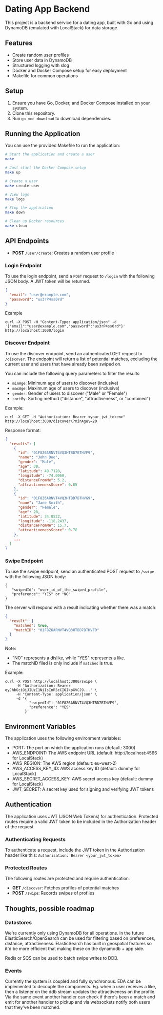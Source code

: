 # Dating App Backend

This project is a backend service for a dating app, built with Go and using DynamoDB (emulated with LocalStack) for data storage.

## Features

- Create random user profiles
- Store user data in DynamoDB
- Structured logging with slog
- Docker and Docker Compose setup for easy deployment
- Makefile for common operations

## Setup

1. Ensure you have Go, Docker, and Docker Compose installed on your system.
2. Clone this repository.
3. Run `go mod download` to download dependencies.

## Running the Application

You can use the provided Makefile to run the application:

```bash
# Start the application and create a user
make

# Just start the Docker Compose setup
make up

# Create a user
make create-user

# View logs
make logs

# Stop the application
make down

# Clean up Docker resources
make clean
```

## API Endpoints

- **POST** `/user/create`: Creates a random user profile

### Login Endpoint

To use the login endpoint, send a `POST` request to `/login` with the following JSON body. A JWT token will be returned.

```json
{
  "email": "user@example.com",
  "password": "us3rP4ss0rd"
}
```

Example

```
curl -X POST -H "Content-Type: application/json" -d '{"email":"user@example.com","password":"us3rP4ss0rd"}' http://localhost:3000/login
```

### Discover Endpoint

To use the discover endpoint, send an authenticated GET request to `/discover`. The endpoint will return a list of potential matches, excluding the current user and users that have already been swiped on.

You can include the following query parameters to filter the results:

- `minAge`: Minimum age of users to discover (inclusive)
- `maxAge`: Maximum age of users to discover (inclusive)
- `gender`: Gender of users to discover ("Male" or "Female")
- `sortBy`: Sorting method ("distance", "attractiveness", or "combined")

Example:

```
curl -X GET -H "Authorization: Bearer <your_jwt_token>" http://localhost:3000/discover\?minAge\=20
```

Response format:

```json
{
  "results": [
    {
      "id": "01F8Z6ARNVT4VQ3HTBD7BTHVF9",
      "name": "John Doe",
      "gender": "Male",
      "age": 30,
      "latitude": 40.7128,
      "longitude": -74.0060,
      "distanceFromMe": 5.2,
      "attractivenessScore": 0.85
    },
    {
      "id": "01F8Z6ARNVT4VQ3HTBD7BTHVG9",
      "name": "Jane Smith",
      "gender": "Female",
      "age": 28,
      "latitude": 34.0522,
      "longitude": -118.2437,
      "distanceFromMe": 15.7,
      "attractivenessScore": 0.78
    },
    ...
  ]
}
```

### Swipe Endpoint

To use the swipe endpoint, send an authenticated POST request to `/swipe` with the following JSON body:

```
{
   "swipedId": "user_id_of_the_swiped_profile",
   "preference": "YES" or "NO"
}
```

The server will respond with a result indicating whether there was a match:

```json
{
  "result": {
    "matched": true,
    "matchID": "01F8Z6ARNVT4VQ3HTBD7BTHVF9"
  }
}
```

Note:

- "NO" represents a dislike, while "YES" represents a like.
- The matchID filed is only include if `matched` is true.

Example:

```
curl -X POST http://localhost:3000/swipe \
     -H "Authorization: Bearer eyJhbGciOiJIUzI1NiIsInR5cCI6IkpXVCJ9..." \
     -H "Content-Type: application/json" \
     -d '{
           "swipedId": "01F8Z6ARNVT4VQ3HTBD7BTHVF9",
           "preference": "YES"
         }'
```

## Environment Variables

The application uses the following environment variables:

- PORT: The port on which the application runs (default: 3000)
- AWS_ENDPOINT: The AWS endpoint URL (default: http://localhost:4566 for LocalStack)
- AWS_REGION: The AWS region (default: eu-west-2)
- AWS_ACCESS_KEY_ID: AWS access key ID (default: dummy for LocalStack)
- AWS_SECRET_ACCESS_KEY: AWS secret access key (default: dummy for LocalStack)
- JWT_SECRET: A secret key used for signing and verifying JWT tokens

## Authentication

The application uses JWT (JSON Web Tokens) for authentication. Protected routes require a valid JWT token to be included in the Authorization header of the request.

### Authenticating Requests

To authenticate a request, include the JWT token in the Authorization header like this: `Authorization: Bearer <your_jwt_token>`

### Protected Routes

The following routes are protected and require authentication:

- **GET** `/discover`: Fetches profiles of potential matches
- **POST** `/swipe`: Records swipes of profiles

## Thoughts, possible roadmap

### Datastores

We're currently only using DynamoDB for all operations.
In the future ElasticSearch/OpenSearch can be used for filtering based on preferences, distance, attractiveness.
ElasticSearch has built in geospatial features so it'd be more efficient that making these on the dynamodb + app side.

Redis or SQS can be used to batch swipe writes to DDB.

### Events

Currently the system is coupled and fully synchronous. EDA can be implemented to decouple the components.
Eg. when a user receives a like, then a listener on the ddb stream updates the attractiveness on the profile. Via the same event another handler can check if there's been a match and emit for another handler to pickup and via websockets notify both users that they've been matched.


